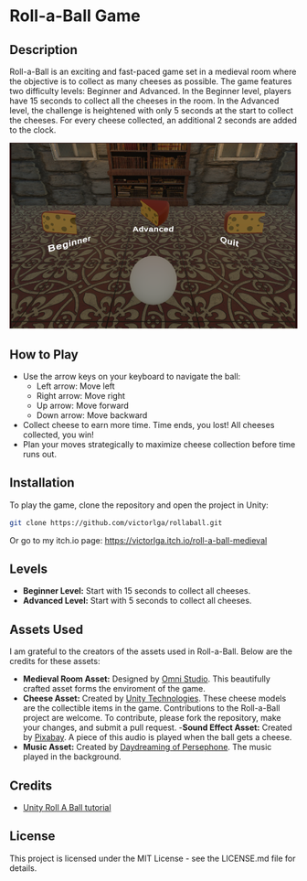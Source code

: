 # Roll-a-Ball Game

## Description
Roll-a-Ball is an exciting and fast-paced game set in a medieval room where the objective is to collect as many cheeses as possible. The game features two difficulty levels: Beginner and Advanced. In the Beginner level, players have 15 seconds to collect all the cheeses in the room. In the Advanced level, the challenge is heightened with only 5 seconds at the start to collect the cheeses. For every cheese collected, an additional 2 seconds are added to the clock.

![image](roll_a_ball_menu.png)

## How to Play
- Use the arrow keys on your keyboard to navigate the ball:
  - Left arrow: Move left
  - Right arrow: Move right
  - Up arrow: Move forward
  - Down arrow: Move backward
- Collect cheese to earn more time. Time ends, you lost! All cheeses collected, you win!
- Plan your moves strategically to maximize cheese collection before time runs out.

## Installation
To play the game, clone the repository and open the project in Unity:

```bash
git clone https://github.com/victorlga/rollaball.git
```

Or go to my itch.io page: https://victorlga.itch.io/roll-a-ball-medieval


## Levels
- **Beginner Level:** Start with 15 seconds to collect all cheeses.
- **Advanced Level:** Start with 5 seconds to collect all cheeses.

## Assets Used
I am grateful to the creators of the assets used in Roll-a-Ball. Below are the credits for these assets:

- **Medieval Room Asset:** Designed by [Omni Studio](https://assetstore.unity.com/packages/3d/environments/free-medieval-room-131004). This beautifully crafted asset forms the enviroment of the game.
- **Cheese Asset:** Created by [Unity Technologies](https://assetstore.unity.com/packages/3d/food-props-163295#publisher). These cheese models are the collectible items in the game.
Contributions to the Roll-a-Ball project are welcome. To contribute, please fork the repository, make your changes, and submit a pull request.
-**Sound Effect Asset:** Created by [Pixabay](https://pixabay.com/sound-effects/munching-food-73994/​). A piece of this audio is played when the ball gets a cheese. 
- **Music Asset:** Created by [Daydreaming of Persephone](https://www.youtube.com/watch?v=vyg5jJrZ42s). The music played in the background.

## Credits
- [Unity Roll A Ball tutorial](https://learn.unity.com/project/roll-a-ball)

## License
This project is licensed under the MIT License - see the LICENSE.md file for details.
